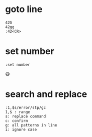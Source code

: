 # goto line
```
42G
42gg
:42<CR>
```
# set number
```
:set number
```
:smiley:
# search and replace
```vim
:1,$s/error/stp/gc
1,$ : range
s: replace command
c: confirm
g: all patterns in line
i: ignore case
```